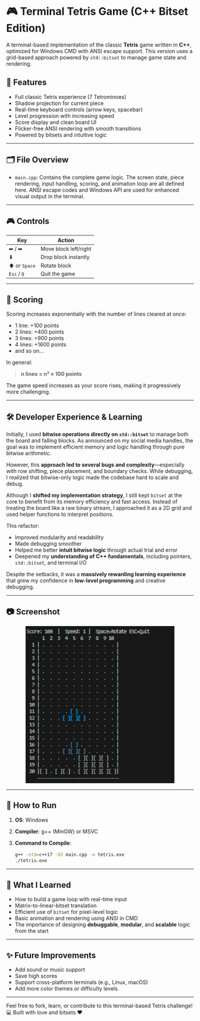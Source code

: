 ﻿# 🎮 Terminal Tetris Game (C++ Bitset Edition)

A terminal-based implementation of the classic **Tetris** game written in **C++**, optimized for Windows CMD with ANSI escape support. This version uses a grid-based approach powered by `std::bitset` to manage game state and rendering.

## 🧩 Features

* Full classic Tetris experience (7 Tetrominoes)
* Shadow projection for current piece
* Real-time keyboard controls (arrow keys, spacebar)
* Level progression with increasing speed
* Score display and clean board UI
* Flicker-free ANSI rendering with smooth transitions
* Powered by bitsets and intuitive logic

---

## 🗂 File Overview

* `main.cpp`:
  Contains the complete game logic. The screen state, piece rendering, input handling, scoring, and animation loop are all defined here. ANSI escape codes and Windows API are used for enhanced visual output in the terminal.

---

## 🎮 Controls

| Key          | Action                |
| ------------ | --------------------- |
| ⬅ / ➡        | Move block left/right |
| ⬇            | Drop block instantly  |
| ⬆ or `Space` | Rotate block          |
| `Esc` / `Q`  | Quit the game         |

---

## 🧮 Scoring

Scoring increases exponentially with the number of lines cleared at once:

- 1 line: +100 points  
- 2 lines: +400 points  
- 3 lines: +900 points  
- 4 lines: +1600 points  
- and so on...

In general:  
> **n lines = n² × 100 points**

The game speed increases as your score rises, making it progressively more challenging.

---

## 🛠 Developer Experience & Learning

Initially, I used **bitwise operations directly on `std::bitset`** to manage both the board and falling blocks. As announced on my social media handles, the goal was to implement efficient memory and logic handling through pure bitwise arithmetic.

However, this **approach led to several bugs and complexity**—especially with row shifting, piece placement, and boundary checks. While debugging, I realized that bitwise-only logic made the codebase hard to scale and debug.

Although I **shifted my implementation strategy**, I still kept `bitset` at the core to benefit from its memory efficiency and fast access. Instead of treating the board like a raw binary stream, I approached it as a 2D grid and used helper functions to interpret positions.

This refactor:

* Improved modularity and readability
* Made debugging smoother
* Helped me better **intuit bitwise logic** through actual trial and error
* Deepened my **understanding of C++ fundamentals**, including pointers, `std::bitset`, and terminal I/O

Despite the setbacks, it was a **massively rewarding learning experience** that grew my confidence in **low-level programming** and creative debugging.

---

## 📷 Screenshot

<p align="center">
  <img src="assets/TerminalScreenshot.png" alt="Tetris Screenshot" width="400"/>
</p>


---

## 🚀 How to Run

1. **OS**: Windows
2. **Compiler**: g++ (MinGW) or MSVC
3. **Command to Compile**:

   ```bash
   g++ -std=c++17 -O2 main.cpp -o tetris.exe
   ./tetris.exe
   ```

---

## 🧠 What I Learned

* How to build a game loop with real-time input
* Matrix-to-linear-bitset translation
* Efficient use of `bitset` for pixel-level logic
* Basic animation and rendering using ANSI in CMD
* The importance of designing **debuggable**, **modular**, and **scalable** logic from the start

---

## ✨ Future Improvements

* Add sound or music support
* Save high scores
* Support cross-platform terminals (e.g., Linux, macOS)
* Add more color themes or difficulty levels

---

Feel free to fork, learn, or contribute to this terminal-based Tetris challenge!
💻 Built with love and bitsets ❤️

